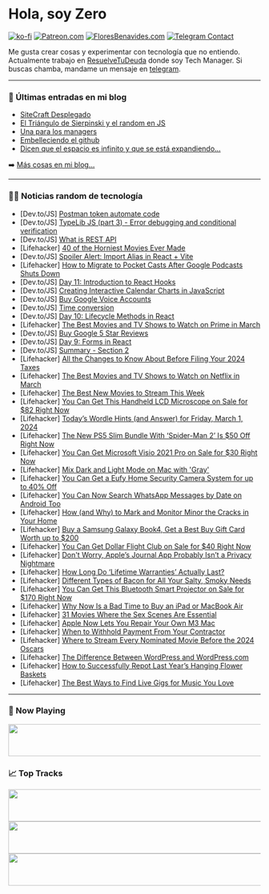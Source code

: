# Hola, soy Zero

[![ko-fi](https://ko-fi.com/img/githubbutton_sm.svg)](https://ko-fi.com/J3J4N0LUK)
[![Patreon.com](https://img.shields.io/endpoint.svg?url=https%3A%2F%2Fshieldsio-patreon.vercel.app%2Fapi%3Fusername%3Dzerodragon%26type%3Dpatrons&style=for-the-badge)](https://patreon.com/zerodragon)
[![FloresBenavides.com](https://img.shields.io/website?down_message=oops&label=MiBlog&style=for-the-badge&up_message=online&url=https%3A%2F%2Ffloresbenavides.com)](https://floresbenavides.com)
[![Telegram Contact](https://img.shields.io/badge/escr%C3%ADbeme-ZeroDragon-%2326A5E4?style=for-the-badge&logo=telegram)](https://t.me/zerodragon)

Me gusta crear cosas y experimentar con tecnología que no entiendo.
Actualmente trabajo en [ResuelveTuDeuda](http://github.com/resuelve) donde soy Tech Manager.
Si buscas chamba, mandame un mensaje en [telegram](https://t.me/zerodragon).

---

### 📕 Últimas entradas en mi blog
<!-- BLOG-POST-LIST:START -->
- [SiteCraft Desplegado](https://floresbenavides.com/sitecraft-desplegado/)
- [El Triángulo de Sierpinski y el random en JS](https://floresbenavides.com/el-triangulo-de-sierpinski-y-el-random-en-js/)
- [Una para los managers](https://floresbenavides.com/una-para-los-managers/)
- [Embelleciendo el github](https://floresbenavides.com/embelleciendo-el-github/)
- [Dicen que el espacio es infinito y que se está expandiendo…](https://floresbenavides.com/dicen-que-el-espacio-es-infinito-y-que-se-esta-expandiendo/)
<!-- BLOG-POST-LIST:END -->

➡️ [Más cosas en mi blog...](https://floresbenavides.com)

---

### 👨‍💻 Noticias random de tecnología
<!-- TECH-POSTS:START -->
- [Dev.to/JS] [Postman token automate code](https://dev.to/akash32755/postman-token-automate-code-3f7b)
- [Dev.to/JS] [TypeLib JS &lpar;part 3&rpar; - Error debugging and conditional verification](https://dev.to/schemetastic/typelib-part-3-error-debugging-and-conditional-verification-46e9)
- [Dev.to/JS] [What is REST API](https://dev.to/otumianempire/what-is-rest-api-53li)
- [Lifehacker] [40 of the Horniest Movies Ever Made](https://lifehacker.com/horniest-movies-of-all-time)
- [Dev.to/JS] [Spoiler Alert: Import Alias in React + Vite](https://dev.to/navdeepm20/spoiler-alert-import-alias-in-react-vite-3apf)
- [Lifehacker] [How to Migrate to Pocket Casts After Google Podcasts Shuts Down](https://lifehacker.com/entertainment/google-podcasts-is-shutting-down)
- [Dev.to/JS] [Day 11: Introduction to React Hooks](https://dev.to/pdhavalm/day-11-introduction-to-react-hooks-211m)
- [Dev.to/JS] [Creating Interactive Calendar Charts in JavaScript](https://dev.to/bepely/creating-interactive-calendar-charts-in-javascript-4m9f)
- [Dev.to/JS] [Buy Google Voice Accounts](https://dev.to/lucasjohnsonnn38/buy-google-voice-accounts-1nb7)
- [Dev.to/JS] [Time conversion](https://dev.to/kecbm/time-conversion-383d)
- [Dev.to/JS] [Day 10: Lifecycle Methods in React](https://dev.to/pdhavalm/day-10-lifecycle-methods-in-react-400p)
- [Lifehacker] [The Best Movies and TV Shows to Watch on Prime in March](https://lifehacker.com/entertainment/the-best-movies-and-tv-shows-to-watch-on-prime)
- [Dev.to/JS] [Buy Google 5 Star Reviews](https://dev.to/lucasjohnsonnn38/buy-google-5-star-reviews-4oa6)
- [Dev.to/JS] [Day 9: Forms in React](https://dev.to/pdhavalm/day-9-forms-in-react-3jig)
- [Dev.to/JS] [Summary - Section 2](https://dev.to/crespo/summary-section-2-3n72)
- [Lifehacker] [All the Changes to Know About Before Filing Your 2024 Taxes](https://lifehacker.com/all-the-changes-worth-knowing-about-before-filing-your-1850074894)
- [Lifehacker] [The Best Movies and TV Shows to Watch on Netflix in March](https://lifehacker.com/entertainment/best-movies-tv-shows-netflix-this-month)
- [Lifehacker] [The Best New Movies to Stream This Week](https://lifehacker.com/entertainment/best-new-movies-stream-this-week)
- [Lifehacker] [You Can Get This Handheld LCD Microscope on Sale for $82 Right Now](https://lifehacker.com/tech/lcd-microscope-sale)
- [Lifehacker] [Today’s Wordle Hints &lpar;and Answer&rpar; for Friday, March 1, 2024](https://lifehacker.com/entertainment/wordle-hint-answer-today)
- [Lifehacker] [The New PS5 Slim Bundle With ‘Spider-Man 2’ Is $50 Off Right Now](https://lifehacker.com/entertainment/ps5-slim-edition-with-spider-man-2-bundle-discount)
- [Lifehacker] [You Can Get Microsoft Visio 2021 Pro on Sale for $30 Right Now](https://lifehacker.com/tech/microsoft-visio-pro-sale)
- [Lifehacker] [Mix Dark and Light Mode on Mac with &#39;Gray&#39;](https://lifehacker.com/tech/gray-mix-dark-and-light-mode-on-mac)
- [Lifehacker] [You Can Get a Eufy Home Security Camera System for up to 40% Off](https://lifehacker.com/tech/eufy-home-security-camera-sale)
- [Lifehacker] [You Can Now Search WhatsApp Messages by Date on Android Too](https://lifehacker.com/tech/how-to-search-for-messages-by-date-on-whatsapp)
- [Lifehacker] [How &lpar;and Why&rpar; to Mark and Monitor Minor the Cracks in Your Home](https://lifehacker.com/home/mark-the-endpoints-of-minor-cracks-in-your-ceiling-or-wall)
- [Lifehacker] [Buy a Samsung Galaxy Book4, Get a Best Buy Gift Card Worth up to $200](https://lifehacker.com/tech/samsung-galaxy-book4-laptop-best-buy-promotion)
- [Lifehacker] [You Can Get Dollar Flight Club on Sale for $40 Right Now](https://lifehacker.com/dollar-flight-club-sale)
- [Lifehacker] [Don&#39;t Worry, Apple’s Journal App Probably Isn’t a Privacy Nightmare](https://lifehacker.com/tech/apples-journal-app-discoverable-by-others)
- [Lifehacker] [How Long Do ‘Lifetime Warranties’ Actually Last?](https://lifehacker.com/money/how-long-do-lifetime-warranties-actually-last)
- [Lifehacker] [Different Types of Bacon for All Your Salty, Smoky Needs](https://lifehacker.com/food-drink/all-the-different-types-of-bacon)
- [Lifehacker] [You Can Get This Bluetooth Smart Projector on Sale for $170 Right Now](https://lifehacker.com/tech/bluetooth-smart-projector-sale)
- [Lifehacker] [Why Now Is a Bad Time to Buy an iPad or MacBook Air](https://lifehacker.com/tech/dont-buy-an-ipad-or-macbook-air-now)
- [Lifehacker] [31 Movies Where the Sex Scenes Are Essential](https://lifehacker.com/entertainment/the-best-movies-where-the-sex-scenes-are-essential)
- [Lifehacker] [Apple Now Lets You Repair Your Own M3 Mac](https://lifehacker.com/tech/how-to-repair-m3-mac)
- [Lifehacker] [When to Withhold Payment From Your Contractor](https://lifehacker.com/money/when-to-withhold-contractor-payment)
- [Lifehacker] [Where to Stream Every Nominated Movie Before the 2024 Oscars](https://lifehacker.com/entertainment/where-to-stream-2024-oscar-nominees)
- [Lifehacker] [The Difference Between WordPress and WordPress.com](https://lifehacker.com/tech/the-difference-between-wordpress-and-wordpresscom)
- [Lifehacker] [How to Successfully Repot Last Year’s Hanging Flower Baskets](https://lifehacker.com/home/how-to-repot-old-hanging-flower-basket)
- [Lifehacker] [The Best Ways to Find Live Gigs for Music You Love](https://lifehacker.com/tech/the-best-ways-to-find-live-music-gigs)<!-- TECH-POSTS:END -->

---

### 🎵 Now Playing
<a href="https://spotify-now-playing-dun.vercel.app/now-playing?open"><img src="https://spotify-now-playing-dun.vercel.app/now-playing" width="540" height="64"></a>

### 📈 Top Tracks
<a href="https://spotify-now-playing-dun.vercel.app/top-tracks?i=1&open"><img src="https://spotify-now-playing-dun.vercel.app/top-tracks?i=1" width="540" height="64"></a>
<a href="https://spotify-now-playing-dun.vercel.app/top-tracks?i=2&open"><img src="https://spotify-now-playing-dun.vercel.app/top-tracks?i=2" width="540" height="64"></a>
<a href="https://spotify-now-playing-dun.vercel.app/top-tracks?i=3&open"><img src="https://spotify-now-playing-dun.vercel.app/top-tracks?i=3" width="540" height="64"></a>
